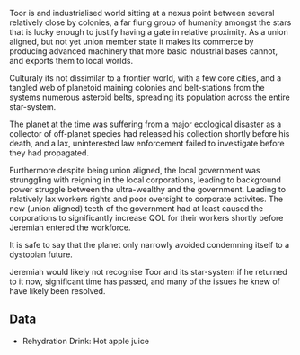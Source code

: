 Toor is and industrialised world sitting at a nexus point between several relatively close by colonies, a far flung group of humanity amongst the stars that is lucky enough to justify having a gate in relative proximity. As a union aligned, but not yet union member state it makes its commerce by producing advanced machinery that more basic industrial bases cannot, and exports them to local worlds.

Culturaly its not dissimilar to a frontier world, with a few core cities, and a tangled web of planetoid maining colonies and belt-stations from the systems numerous asteroid belts, spreading its population across the entire star-system.

The planet at the time was suffering from a major ecological disaster as a collector of off-planet species had released his collection shortly before his death, and a lax, uninterested law enforcement failed to investigate before they had propagated.

Furthermore despite being union aligned, the local government was strunggling with reigning in the local corporations, leading to background power struggle between the ultra-wealthy and the government. Leading to relatively lax workers rights and poor oversight to corporate activites. The new (union aligned) teeth of the government had at least caused the corporations to significantly increase QOL for their workers shortly before Jeremiah entered the workforce.

It is safe to say that the planet only narrowly avoided condemning itself to a dystopian future.

Jeremiah would likely not recognise Toor and its star-system if he returned to it now, significant time has passed, and many of the issues he knew of have likely been resolved.

## Data
* Rehydration Drink: Hot apple juice